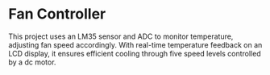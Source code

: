 # Fan Controller
  This project uses an LM35 sensor and ADC to monitor temperature, adjusting fan speed accordingly. With real-time temperature feedback on an LCD display, it ensures efficient cooling through five speed levels controlled by a dc motor.
